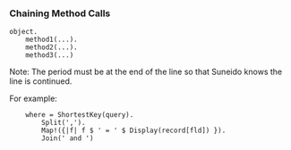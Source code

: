 ### Chaining Method Calls

``` suneido
object.
    method1(...).
    method2(...).
    method3(...)
```

Note: The period must be at the end of the line so that Suneido knows the line is continued.

For example:

``` suneido
    where = ShortestKey(query).
        Split(',').
        Map!({|f| f $ ' = ' $ Display(record[fld]) }).
        Join(' and ')
```